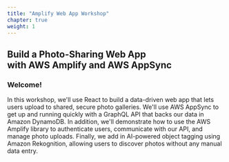 ```yaml
---
title: "Amplify Web App Workshop"
chapter: true
weight: 1
---
```


## Build a Photo-Sharing Web App <br/> with AWS Amplify and AWS AppSync

### Welcome!

<p style='text-align: left;'>
    In this workshop, we'll use React to build a data-driven web app that lets users upload to shared, secure photo galleries. We'll use AWS AppSync to get up and running quickly with a GraphQL API that backs our data in Amazon DynamoDB. In addition, we'll demonstrate how to use the AWS Amplify library to authenticate users, communicate with our API, and manage photo uploads. Finally, we add in AI-powered object tagging using Amazon Rekognition, allowing users to discover photos without any manual data entry.
</p>